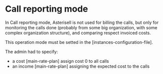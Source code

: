 # Call reporting mode

In Call reporting mode, Asterisell is not used for billing the calls, but only for monitoring the calls done 
(probably from some big organization, with some complex organization structure), and comparing respect 
invoiced costs.

This operation mode must be setted in the [instances-configuration-file]. 

The admin had to specify:

  - a cost [main-rate-plan] assign cost 0 to all calls
  - an income [main-rate-plan] assigning the expected cost to the calls
